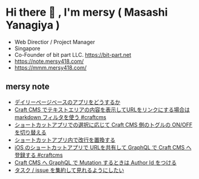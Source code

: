 # Hi there 👋 , I'm mersy ( Masashi Yanagiya )

- Web Directior / Project Manager
- Singapore
- Co-Founder of bit part LLC. https://bit-part.net
- https://note.mersy418.com/
- https://mmm.mersy418.com/

## mersy note
<!-- BLOG-POST-LIST:START -->
- [デイリーページベースのアプリをどうするか](https://note.mersy418.com/article/dailypage-app?utm_source=feed)
- [Craft CMS でテキストエリアの内容を表示してURLをリンクにする場合は markdown フィルタを使う #craftcms](https://note.mersy418.com/article/craftcms-link-to-url-by-markdown-filter?utm_source=feed)
- [ショートカットアプリでの選択に応じて Craft CMS 側のトグルの ON/OFF を切り替える](https://note.mersy418.com/article/shortcutapp-craftcms-mutation-lightswtich?utm_source=feed)
- [ショートカットアプリ内で改行を置換する](https://note.mersy418.com/article/shortcut-replace-line?utm_source=feed)
- [iOS のショートカットアプリで URLを共有して GraphQL で Craft CMS へ登録する #craftcms](https://note.mersy418.com/article/ios-shortcut-graphql-craftcms-mutation?utm_source=feed)
- [Craft CMS へ GraphQL で Mutation するときは Author Id をつける](https://note.mersy418.com/article/craftcms-graphql-mutation-authorid?utm_source=feed)
- [タスク / issue を集約して見れるようにしたい](https://note.mersy418.com/article/check-all-issues-one-place?utm_source=feed)
<!-- BLOG-POST-LIST:END -->
